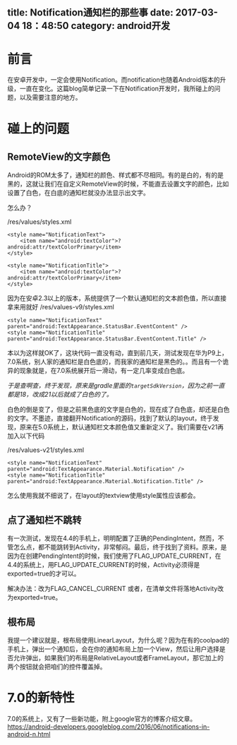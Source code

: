 title: Notification通知栏的那些事
date: 2017-03-04 18：48:50
category: android开发
---

# 前言

在安卓开发中，一定会使用Notification。而notification也随着Android版本的升级，一直在变化。这篇blog简单记录一下在Notification开发时，我所碰上的问题，以及需要注意的地方。

# 碰上的问题
## RemoteView的文字颜色
Android的ROM太多了，通知栏的颜色、样式都不尽相同。有的是白的，有的是黑的，这就让我们在自定义RemoteView的时候，不能直去设置文字的颜色，比如设置了白色，在白底的通知栏就没办法显示出文字。

怎么办？

/res/values/styles.xml
```
<style name="NotificationText">
    <item name="android:textColor">?android:attr/textColorPrimary</item>
</style>

<style name="NotificationTitle">
    <item name="android:textColor">?android:attr/textColorPrimary</item>
</style>

```

因为在安卓2.3以上的版本，系统提供了一个默认通知栏的文本颜色值，所以直接拿来用就好
/res/values-v9/styles.xml
```
<style name="NotificationText" parent="android:TextAppearance.StatusBar.EventContent" />
<style name="NotificationTitle" parent="android:TextAppearance.StatusBar.EventContent.Title" />
```

本以为这样就OK了，这块代码一直没有动，直到前几天，测试发现在华为P9上，7.0系统，别人家的通知栏是白色底的，而我家的通知栏是黑色的。。而且有一个诡异的现象就是，在7.0系统展开后一滑动，有一定几率变成白色底。

*于是查啊查，终于发现，原来是gradle里面的`targetSdkVersion`，因为之前一直都是18，改成21以后就成了白色的了。*

白色的倒是变了，但是之前黑色底的文字是白色的，现在成了白色底，却还是白色的文字。不墨迹，直接翻开Notification的源码，找到了默认的layout，终于发现，原来在5.0系统上，默认通知栏文本颜色值又重新定义了。我们需要在v21再加入以下代码

/res/values-v21/styles.xml
```
<style name="NotificationText" parent="android:TextAppearance.Material.Notification" />
<style name="NotificationTitle" parent="android:TextAppearance.Material.Notification.Title" />
```

怎么使用我就不细说了，在layout的textview使用style属性应该都会。

## 点了通知栏不跳转

有一次测试，发现在4.4的手机上，明明配置了正确的PendingIntent，然而，不管怎么点，都不能跳转到Activity，非常郁闷。最后，终于找到了资料。原来，是因为在创建PendingIntent的时候，我们使用了FLAG_UPDATE_CURRENT，在4.4的系统上，用FLAG_UPDATE_CURRENT的时候，Activity必须得是exported=true的才可以。

解决办法：改为FLAG_CANCEL_CURRENT 或者，在清单文件将落地Activity改为exported=true。

## 根布局
我提一个建议就是，根布局使用LinearLayout，为什么呢？因为在有的coolpad的手机上，弹出一个通知后，会在你的通知布局上加一个View，然后让用户选择是否允许弹出，如果我们的布局是RelativeLayout或者FrameLayout，那它加上的两个按钮就会把咱们的控件覆盖掉。

# 7.0的新特性
7.0的系统上，又有了一些新功能，附上google官方的博客介绍文章。
https://android-developers.googleblog.com/2016/06/notifications-in-android-n.html
